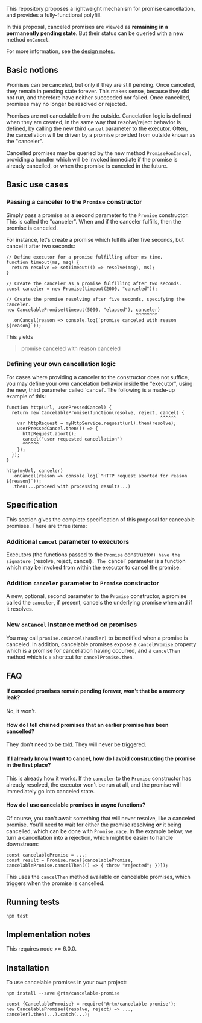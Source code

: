 This repository proposes a lightweight mechanism for promise cancellation,
and provides a fully-functional polyfill.

In this proposal, canceled promises are viewed as **remaining in a permanently pending state**.
But their status can be queried with a new method `onCancel`.

For more information, see the [design notes](.design-notes.md).

## Basic notions

Promises can be canceled, but only if they are still pending.
Once canceled, they remain in pending state forever.
This makes sense, because they did not run,
and therefore have neither succeeded nor failed.
Once cancelled, promises may no longer be resolved or rejected.

Promises are not cancelable from the outside.
Cancelation logic is defined when they are created,
in the same way that resolve/reject behavior is defined,
by calling the new third `cancel` parameter to the executor.
Often, the cancellation will be driven by a promise provided from outside known as the "canceler".

Cancelled promises may be queried by the new method `Promise#onCancel`,
providing a handler which will be invoked immediate if the promise is already cancelled,
or when the promise is canceled in the future.

## Basic use cases

### Passing a canceler to the `Promise` constructor

Simply pass a promise as a second parameter to the `Promise` constructor.
This is called the "canceler".
When and if the canceler fulfills, then the promise is canceled.

For instance, let's create a promise which fulfills after five seconds, but cancel it after two seconds:

```
// Define executor for a promise fulfilling after ms time.
function timeout(ms, msg) {
  return resolve => setTimeout(() => resolve(msg), ms);
}

// Create the canceler as a promise fulfilling after two seconds.
const canceler = new Promise(timeout(2000, "canceled"));

// Create the promise resolving after five seconds, specifying the canceler.
new CancelablePromise(timeout(5000, "elapsed"), canceler)
                                                ^^^^^^^^
  .onCancel(reason => console.log(`promise canceled with reason ${reason}`));
```

This yields

> promise canceled with reason canceled

### Defining your own cancellation logic

For cases where providing a canceler to the constructor does not suffice,
you may define your own cancelation behavior inside the "executor",
using the new, third parameter called 'cancel'.
The following is a made-up example of this:

```
function http(url, userPressedCancel) {
  return new CancelablePromise(function(resolve, reject, cancel) {
                                                         ^^^^^^
    var httpRequest = myHttpService.request(url).then(resolve);
    userPressedCancel.then(() => {
      httpRequest.abort();
      cancel("user requested cancellation")
      ^^^^^^
    });
  });
}

http(myUrl, canceler)
  .onCancel(reason => console.log(`"HTTP request aborted for reason ${reason}`));
  .then(...proceed with processing results...)
```

## Specification

This section gives the complete specification of this proposal for canceable promises.
There are three items:

### Additional `cancel` parameter to executors

Executors (the functions passed to the `Promise` constructor`) have the signature
`(resolve, reject, cancel)`.
The `cancel` parameter is a function which may be invoked from within the executor to cancel the promise.

### Addition `canceler` parameter to `Promise` constructor

A new, optional, second parameter to the `Promise` constructor,
a promise called the `canceler`, if present,
cancels the underlying promise when and if it resolves.

### New `onCancel` instance method on promises

You may call `promise.onCancel(handler)` to be notified when a promise is canceled.
In addition, cancelable promises expose a `cancelPromise` property which is a promise for
cancellation having occurred, and a `cancelThen` method which is a shortcut for `cancelPromise.then`.

## FAQ

#### If canceled promises remain pending forever, won't that be a memory leak?

No, it won't.

#### How do I tell chained promises that an earlier promise has been cancelled?

They don't need to be told. They will never be triggered.

#### If I already know I want to cancel, how do I avoid constructing the promise in the first place?

This is already how it works.
If the `canceler` to the `Promise` constructor has already resolved,
the executor won't be run at all,
and the promise will immediately go into canceled state.

#### How do I use cancelable promises in async functions?

Of course, you can't await something that will never resolve, like a canceled promise.
You'll need to wait for either the promise resolving **or** it being cancelled,
which can be done with `Promise.race`.
In the example below, we turn a cancellation into a rejection,
which might be easier to handle downstream:

```
const cancelablePromise = ...;
const result = Promise.race([cancelablePromise, cancelablePromise.cancelThen(() => { throw "rejected"; })]);
```

This uses the `cancelThen` method available on cancelable promises,
which triggers when the promise is cancelled.

## Running tests

```
npm test
```

## Implementation notes

This requires node >= 6.0.0.

## Installation

To use cancelable promises in your own project:

```
npm install --save @rtm/cancelable-promise

const {CancelablePrmoise} = require('@rtm/cancelable-promise');
new CancelablePromise((resolve, reject) => ..., canceler).then(...).catch(...);
```
